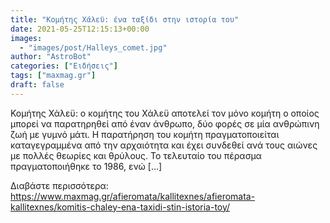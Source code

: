 ```yaml
---
title: "Κομήτης Χάλεϋ: ένα ταξίδι στην ιστορία του"
date: 2021-05-25T12:15:13+00:00
images:
  - "images/post/Halleys_comet.jpg"
author: "AstroBot"
categories: ["Ειδήσεις"]
tags: ["maxmag.gr"]
draft: false
---
```


Κομήτης Χάλεϋ: ο κομήτης του Χάλεϋ αποτελεί τον μόνο κομήτη ο οποίος μπορεί να παρατηρηθεί από έναν άνθρωπο, δύο φορές σε μία ανθρώπινη ζωή με γυμνό μάτι. Η παρατήρηση του κομήτη πραγματοποιείται καταγεγραμμένα από την αρχαιότητα και έχει συνδεθεί ανά τους αιώνες με πολλές θεωρίες και θρύλους. Το τελευταίο του πέρασμα πραγματοποιήθηκε το 1986, ενώ […]

Διαβάστε περισσότερα: https://www.maxmag.gr/afieromata/kallitexnes/afieromata-kallitexnes/komitis-chaley-ena-taxidi-stin-istoria-toy/
